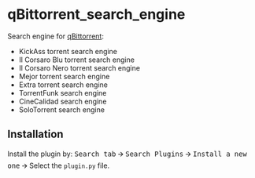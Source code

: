 # qBittorrent_search_engine
Search engine for [qBittorrent](https://www.qbittorrent.org/):

- KickAss torrent search engine
- Il Corsaro Blu torrent search engine
- Il Corsaro Nero torrent search engine
- Mejor torrent search engine
- Extra torrent search engine
- TorrentFunk search engine
- CineCalidad search engine
- SoloTorrent search engine

## Installation
Install the plugin by:
<kbd>Search tab</kbd> 🡪 <kbd>Search Plugins</kbd> 🡪 <kbd>Install a new one</kbd> 🡪 Select the `plugin.py` file.
